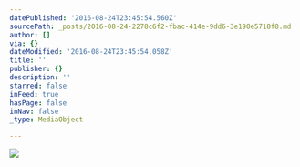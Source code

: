 ```yaml
---
datePublished: '2016-08-24T23:45:54.560Z'
sourcePath: _posts/2016-08-24-2278c6f2-fbac-414e-9dd6-3e190e5718f8.md
author: []
via: {}
dateModified: '2016-08-24T23:45:54.058Z'
title: ''
publisher: {}
description: ''
starred: false
inFeed: true
hasPage: false
inNav: false
_type: MediaObject

---
```

![](https://the-grid-user-content.s3-us-west-2.amazonaws.com/8ccf2f42-4357-4762-b42a-23939220b6bf.jpg)